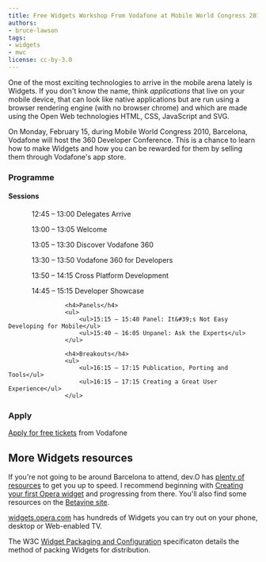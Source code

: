 ```yaml
---
title: Free Widgets Workshop From Vodafone at Mobile World Congress 2010, Barcelona
authors:
- bruce-lawson
tags:
- widgets
- mwc
license: cc-by-3.0
---
```


<p>One of the most exciting technologies to arrive in the mobile arena lately is Widgets. If you don&#39;t know the name, think <em>applications</em> that live on your mobile device, that can look like native applications but are run using a browser rendering engine (with no browser chrome) and which are made using the Open Web technologies HTML, CSS, JavaScript and SVG.</p>
<p>On Monday, February 15, during Mobile World Congress 2010, Barcelona, Vodafone will host the 360 Developer Conference. This is a chance to learn how to make Widgets and how you can be rewarded for them by selling them through Vodafone&#39;s app store.</p>
<h3>Programme</h3>
<h4>Sessions</h4>
					<ul>
						<ul>12:45 – 13:00 Delegates Arrive</ul>
						<ul>13:00 – 13:05 Welcome</ul>
						<ul>13:05 – 13:30 Discover Vodafone 360</ul>
						<ul>13:30 – 13:50 Vodafone 360 for Developers</ul>
						<ul>13:50 – 14:15 Cross Platform Development</ul>
						<ul>14:45 – 15:15 Developer Showcase</ul>
					</ul>

					<h4>Panels</h4>
					<ul>
						<ul>15:15 – 15:40 Panel: It&#39;s Not Easy Developing for Mobile</ul>
						<ul>15:40 – 16:05 Unpanel: Ask the Experts</ul>
					</ul>

					<h4>Breakouts</h4>
					<ul>
						<ul>16:15 – 17:15 Publication, Porting and Tools</ul>
						<ul>16:15 – 17:15 Creating a Great User Experience</ul>
					</ul>
<h3>Apply</h3>
<p><a href="http://jil.vodafone.com/app_planet/">Apply for free tickets</a> from Vodafone</p>
<h2>More Widgets resources</h2>
<p>If you&#39;re not going to be around Barcelona to attend, dev.O has <a href="https://dev.opera.com/articles/widgets/">plenty of resources</a> to get you up to speed. I recommend beginning with <a href="https://dev.opera.com/articles/view/creating-your-first-opera-widget/">Creating your first Opera widget</a> and progressing from there. You&#39;ll also find some resources on the <a href="http://www.betavine.net/bvportal/resources/widgets">Betavine site</a>.</p>
<p><a href="http://widgets.opera.com/">widgets.opera.com</a> has hundreds of Widgets you can try out on your phone, desktop or Web-enabled TV.</p>
<p>The W3C <a href="http://www.w3.org/TR/widgets/">Widget Packaging and Configuration</a> specificaton details the method of packing Widgets for distribution.</p>
